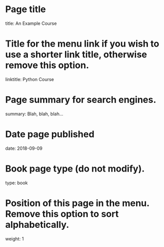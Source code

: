 # Page title
title: An Example Course

# Title for the menu link if you wish to use a shorter link title, otherwise remove this option.
linktitle: Python Course

# Page summary for search engines.
summary: Blah, blah, blah...

# Date page published
date: 2018-09-09

# Book page type (do not modify).
type: book

# Position of this page in the menu. Remove this option to sort alphabetically.
weight: 1

